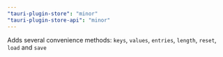```yaml
---
"tauri-plugin-store": "minor"
"tauri-plugin-store-api": "minor"
---
```


Adds several convenience methods: `keys`, `values`, `entries`, `length`, `reset`, `load` and `save`